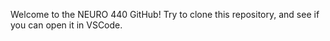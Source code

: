 Welcome to the NEURO 440 GitHub! Try to clone this repository, and see if you can open it in VSCode. 
